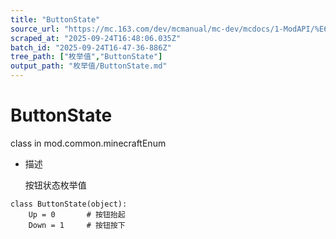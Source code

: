 ```yaml
---
title: "ButtonState"
source_url: "https://mc.163.com/dev/mcmanual/mc-dev/mcdocs/1-ModAPI/%E6%9E%9A%E4%B8%BE%E5%80%BC/ButtonState.html"
scraped_at: "2025-09-24T16:48:06.035Z"
batch_id: "2025-09-24T16-47-36-886Z"
tree_path: ["枚举值","ButtonState"]
output_path: "枚举值/ButtonState.md"
---
```


#  ButtonState

class in mod.common.minecraftEnum

*   描述
    
    按钮状态枚举值
    

```
class ButtonState(object):
	Up = 0		 # 按钮抬起
	Down = 1	 # 按钮按下


```